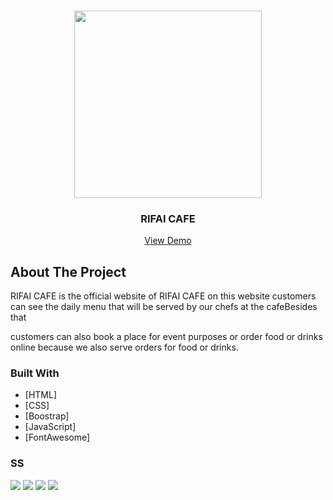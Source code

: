 <br />
<p align="center">
<div align="center">
  <img height="300" src="img/logo.png" />
</div>

<h3 align="center">RIFAI CAFE</h3>
<div align="center">
<a href="https://rifai-adventure.netlify.app/">View Demo</a>
</div>

<!-- ABOUT THE PROJECT -->
## About The Project

<p>RIFAI CAFE is the official website of RIFAI CAFE on this website customers can see the daily menu that will be served by our chefs at the cafeBesides that</p>
<p>customers can also book a place for event purposes or order food or drinks online because we also serve orders for food or drinks.</p>



### Built With

- [HTML]
- [CSS]
- [Boostrap]
- [JavaScript]
- [FontAwesome]

### SS

<img src="ss/home-page.png" />
<img src="ss/today-special.png" />
<img src="ss/menu.png" />
<img src="ss/contact-us.png" />
